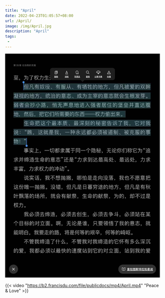 ```yaml
---
title: "April"
date: 2022-04-23T01:05:57+08:00
url: /April/
image: /img/April.jpg
description: "April"
tags:
 -
---
```


![](/img/april/also_sprach_zarathustra.png)

{{< video "https://b2.francisdu.com/file/publicdocs/mp4/April.mp4" "Peace & Love" >}}

